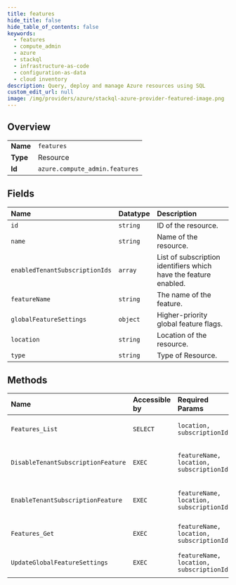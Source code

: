 ```yaml
---
title: features
hide_title: false
hide_table_of_contents: false
keywords:
  - features
  - compute_admin
  - azure    
  - stackql
  - infrastructure-as-code
  - configuration-as-data
  - cloud inventory
description: Query, deploy and manage Azure resources using SQL
custom_edit_url: null
image: /img/providers/azure/stackql-azure-provider-featured-image.png
---
```

  
    

## Overview
<table><tbody>
<tr><td><b>Name</b></td><td><code>features</code></td></tr>
<tr><td><b>Type</b></td><td>Resource</td></tr>
<tr><td><b>Id</b></td><td><code>azure.compute_admin.features</code></td></tr>
</tbody></table>

## Fields
| Name | Datatype | Description |
|:-----|:---------|:------------|
| `id` | `string` | ID of the resource. |
| `name` | `string` | Name of the resource. |
| `enabledTenantSubscriptionIds` | `array` | List of subscription identifiers which have the feature enabled. |
| `featureName` | `string` | The name of the feature. |
| `globalFeatureSettings` | `object` | Higher-priority global feature flags. |
| `location` | `string` | Location of the resource. |
| `type` | `string` | Type of Resource. |
## Methods
| Name | Accessible by | Required Params | Description |
|:-----|:--------------|:----------------|:------------|
| `Features_List` | `SELECT` | `location, subscriptionId` | Get a list of existing features. |
| `DisableTenantSubscriptionFeature` | `EXEC` | `featureName, location, subscriptionId` | Disable the tenant subscription feature. |
| `EnableTenantSubscriptionFeature` | `EXEC` | `featureName, location, subscriptionId` | Enable the tenant subscription feature. |
| `Features_Get` | `EXEC` | `featureName, location, subscriptionId` | Get an existing feature. |
| `UpdateGlobalFeatureSettings` | `EXEC` | `featureName, location, subscriptionId` | Update the feature settings. |
